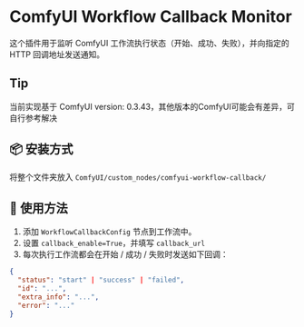 # ComfyUI Workflow Callback Monitor

这个插件用于监听 ComfyUI 工作流执行状态（开始、成功、失败），并向指定的 HTTP 回调地址发送通知。

## Tip

当前实现基于 ComfyUI version: 0.3.43，其他版本的ComfyUI可能会有差异，可自行参考解决


## 📦 安装方式

将整个文件夹放入 `ComfyUI/custom_nodes/comfyui-workflow-callback/`

## 📘 使用方法

1. 添加 `WorkflowCallbackConfig` 节点到工作流中。
2. 设置 `callback_enable=True`，并填写 `callback_url`
3. 每次执行工作流都会在开始 / 成功 / 失败时发送如下回调：

```json
{
  "status": "start" | "success" | "failed",
  "id": "...",
  "extra_info": "...",
  "error": "..."
}
